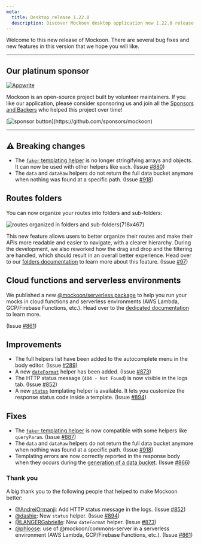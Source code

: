 ```yaml
---
meta:
  title: Desktop release 1.22.0
  description: Discover Mockoon desktop application new 1.22.0 release with route folders, compatibility with serverless environments and many more improvements
---
```


Welcome to this new release of Mockoon. There are several bug fixes and new features in this version that we hope you will like.

---

## Our platinum sponsor

[![Appwrite](https://mockoon.com/images/sponsors/appwrite.png)](https://appwrite.io/)

Mockoon is an open-source project built by volunteer maintainers. If you like our application, please consider sponsoring us and join all the [Sponsors and Backers](https://github.com/mockoon/mockoon/blob/main/backers.md) who helped this project over time!

[![sponsor button](https://mockoon.com/images/sponsor-btn-250.png?)](https://github.com/sponsors/mockoon)

---

## ⚠️ Breaking changes

- The [`faker` templating helper](https://mockoon.com/docs/latest/templating/fakerjs-helpers/) is no longer stringifying arrays and objects. It can now be used with other helpers like `each`. (Issue [#880](https://github.com/mockoon/mockoon/issues/880))
- The `data` and `dataRaw` helpers do not return the full data bucket anymore when nothing was found at a specific path. (Issue [#918](https://github.com/mockoon/mockoon/issues/918))

## Routes folders

You can now organize your routes into folders and sub-folders:

![routes organized in folders and sub-folders{718x467}](/images/releases/desktop/1.22.0/routes-nested-folder.png)

This new feature allows users to better organize their routes and make their APIs more readable and easier to navigate, with a clearer hierarchy. During the development, we also reworked how the drag and drop and the filtering are handled, which should result in an overall better experience. Head over to our [folders documentation](https://mockoon.com/docs/latest/api-endpoints/folders/) to learn more about this feature.
(Issue [#97](https://github.com/mockoon/mockoon/issues/97))

## Cloud functions and serverless environments

We published a new [@mockoon/serverless package](https://www.npmjs.com/package/@mockoon/serverless) to help you run your mocks in cloud functions and serverless environments (AWS Lambda, GCP/Firebase Functions, etc.).
Head over to the [dedicated documentation](https://github.com/mockoon/mockoon/tree/main/packages/serverless) to learn more.

(Issue [#861](https://github.com/mockoon/mockoon/issues/861))

## Improvements

- The full helpers list have been added to the autocomplete menu in the body editor. (Issue [#289](https://github.com/mockoon/mockoon/issues/289))
- A new [`dateFormat`](https://mockoon.com/docs/latest/templating/mockoon-helpers/#dateFormat) helper has been added. (Issue [#873](https://github.com/mockoon/mockoon/issues/873))
- The HTTP status message (`404 - Not Found`) is now visible in the logs tab. (Issue [#852](https://github.com/mockoon/mockoon/issues/852))
- A new [`status`](https://mockoon.com/docs/latest/templating/mockoon-response-helpers/#status) templating helper is available. It lets you customize the response status code inside a template. (Issue [#894](https://github.com/mockoon/mockoon/pull/894))

## Fixes

- The [`faker` templating helper](https://mockoon.com/docs/latest/templating/fakerjs-helpers/) is now compatible with some helpers like `queryParam`. (Issue [#887](https://github.com/mockoon/mockoon/pull/887))
- The `data` and `dataRaw` helpers do not return the full data bucket anymore when nothing was found at a specific path. (Issue [#918](https://github.com/mockoon/mockoon/issues/918))
- Templating errors are now correctly reported in the response body when they occurs during the [generation of a data bucket](https://mockoon.com/docs/latest/data-buckets/overview/). (Issue [#866](https://github.com/mockoon/mockoon/issues/866))

### Thank you

A big thank you to the following people that helped to make Mockoon better:

- [@AndreiOrmanji](https://github.com/AndreiOrmanji): Add HTTP status message in the logs. (Issue [#852](https://github.com/mockoon/mockoon/issues/852))
- [@dashie](https://github.com/dashie): New `status` helper. (Issue [#894](https://github.com/mockoon/mockoon/pull/894))
- [@LANGERGabrielle](https://github.com/LANGERGabrielle): New `dateFormat` helper. (Issue [#873](https://github.com/mockoon/mockoon/issues/873))
- [@phloose](https://github.com/phloose): use of @mockoon/commons-server in a serverless environment (AWS Lambda, GCP/Firebase Functions, etc.). (Issue [#861](https://github.com/mockoon/mockoon/issues/861))
